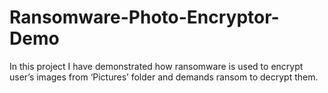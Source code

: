 # Ransomware-Photo-Encryptor-Demo
In this project I have demonstrated how ransomware is used to encrypt user’s images from ‘Pictures’ folder and demands ransom to decrypt them.
